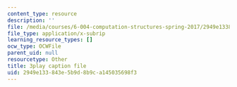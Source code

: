 ```yaml
---
content_type: resource
description: ''
file: /media/courses/6-004-computation-structures-spring-2017/2949e133843e5b9d8b9ca145035698f3_781P9Ixmi0g.vtt
file_type: application/x-subrip
learning_resource_types: []
ocw_type: OCWFile
parent_uid: null
resourcetype: Other
title: 3play caption file
uid: 2949e133-843e-5b9d-8b9c-a145035698f3
---
```

